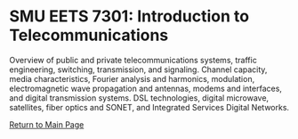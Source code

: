 # SMU EETS 7301: Introduction to Telecommunications
Overview of public and private telecommunications systems, traffic engineering, switching, transmission, and signaling. Channel capacity, media characteristics, Fourier analysis and harmonics, modulation, electromagnetic wave propagation and antennas, modems and interfaces, and digital transmission systems. DSL technologies, digital microwave, satellites, fiber optics and SONET, and Integrated Services Digital Networks.

<a href="https://obrianbl.github.io/">Return to Main Page</a>
